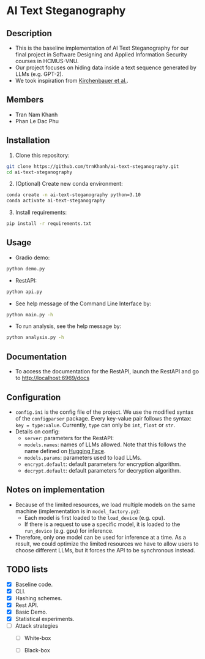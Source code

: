 # AI Text Steganography
## Description
- This is the baseline implementation of AI Text Steganography for our final project in Software Designing and Applied Information Security courses in HCMUS-VNU.
- Our project focuses on hiding data inside a text sequence generated by LLMs (e.g. GPT-2).
- We took inspiration from [Kirchenbauer et al.](https://arxiv.org/abs/2301.10226).
## Members
- Tran Nam Khanh
- Phan Le Dac Phu
## Installation
1. Clone this repository:
```Bash
git clone https://github.com/trnKhanh/ai-text-steganography.git
cd ai-text-steganography
```
2. (Optional) Create new conda environment:
```Bash
conda create -n ai-text-steganography python=3.10
conda activate ai-text-steganography
```
3. Install requirements:
```Bash
pip install -r requirements.txt
```
## Usage
- Gradio demo:
```Bash
python demo.py
```
- RestAPI:
```Bash
python api.py
```
- See help message of the Command Line Interface by:
```Bash
python main.py -h
```
- To run analysis, see the help message by:
```Bash
python analysis.py -h
```
## Documentation
- To access the documentation for the RestAPI, launch the RestAPI and go to <http://localhost:6969/docs>
## Configuration
- `config.ini` is the config file of the project. We use the modified syntax of the `configparser` package. Every key-value pair follows the syntax: `key = type:value`. Currently, `type` can only be `int`, `float` or `str`.
- Details on config:
	- `server`: parameters for the RestAPI:
	- `models.names`: names of LLMs allowed. Note that this follows the name defined on [Hugging Face](https://huggingface.co/models).
	- `models.params`: parameters used to load LLMs.
	- `encrypt.default`: default parameters for encryption algorithm.
	- `decrypt.default`: default parameters for decryption algorithm.
## Notes on implementation
- Because of the limited resources, we load multiple models on the same machine (implementation is in `model_factory.py`):
	- Each model is first loaded to the `load_device` (e.g. cpu).
	- If there is a request to use a specific model, it is loaded to the `run_device` (e.g. gpu) for inference. 
- Therefore, only one model can be used for inference at a time. As a result, we could optimize the limited resources we have to allow users to choose different LLMs, but it forces the API to be synchronous instead.
## TODO lists
- [x] Baseline code.
- [x] CLI.
- [x] Hashing schemes.
- [x] Rest API.
- [x] Basic Demo.
- [x] Statistical  experiments.
- [ ] Attack strategies
    - [ ] White-box
    - [ ] Black-box


